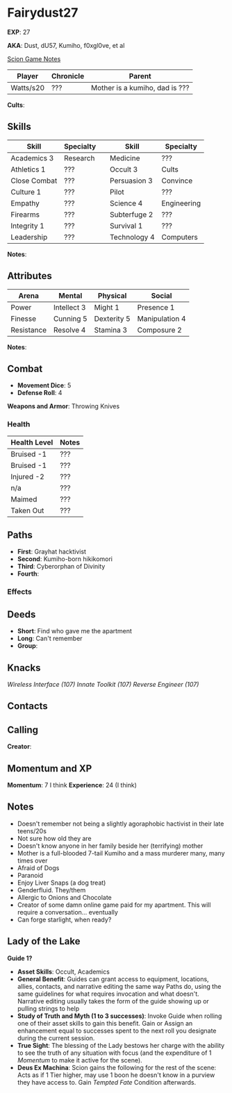 # Fairydust27

**EXP**: 27

**AKA**: Dust, dU57, Kumiho, f0xgl0ve, et al

[Scion Game Notes](scion_game_notes.md)

Player    | Chronicle | Parent
--------- | --------- | ------------------------------
Watts/s20 | ???       | Mother is a kumiho, dad is ???

**Cults**:

## Skills

Skill        | Specialty |     | Skill        | Specialty
------------ | --------- | --- | ------------ | -----------
Academics 3  | Research  |     | Medicine     | ???
Athletics 1  | ???       |     | Occult 3     | Cults
Close Combat | ???       |     | Persuasion 3 | Convince
Culture 1    | ???       |     | Pilot        | ???
Empathy      | ???       |     | Science 4    | Engineering
Firearms     | ???       |     | Subterfuge 2 | ???
Integrity 1  | ???       |     | Survival 1   | ???
Leadership   | ???       |     | Technology 4 | Computers

**Notes**:

## Attributes

Arena      | Mental      | Physical    | Social
---------- | ----------- | ----------- | --------------
Power      | Intellect 3 | Might 1     | Presence 1
Finesse    | Cunning 5   | Dexterity 5 | Manipulation 4
Resistance | Resolve 4   | Stamina 3   | Composure 2

**Notes**:

## Combat

- **Movement Dice**: 5
- **Defense Roll**: 4

**Weapons and Armor**: Throwing Knives

### Health

Health Level | Notes
------------ | ---
Bruised -1   | ???
Bruised -1   | ???
Injured -2   | ???
n/a          | ???
Maimed       | ???
Taken Out    | ???

## Paths

- **First**: Grayhat hacktivist
- **Second**: Kumiho-born hikikomori
- **Third**: Cyberorphan of Divinity
- **Fourth**:

### Effects

## Deeds

- **Short**: Find who gave me the apartment
- **Long**: Can't remember
- **Group**:

## Knacks

_Wireless Interface (107)_ _Innate Toolkit (107)_ _Reverse Engineer (107)_

## Contacts

## Calling

**Creator**:

## Momentum and XP

**Momentum**: 7 I think **Experience**: 24 (I think)

## Notes

- Doesn't remember not being a slightly agoraphobic hactivist in their late teens/20s
- Not sure how old they are
- Doesn't know anyone in her family beside her (terrifying) mother
- Mother is a full-blooded 7-tail Kumiho and a mass murderer many, many times over
- Afraid of Dogs
- Paranoid
- Enjoy Liver Snaps (a dog treat)
- Genderfluid. They/them
- Allergic to Onions and Chocolate
- Creator of some damn online game paid for my apartment. This will require a conversation... eventually
- Can forge starlight, when ready?

## Lady of the Lake

**Guide 1?**

- **Asset Skills**: Occult, Academics
- **General Benefit**: Guides can grant access to equipment, locations, allies, contacts, and narrative editing the same way Paths do, using the same guidelines for what requires invocation and what doesn't. Narrative editing usually takes the form of the guide showing up or pulling strings to help
- **Study of Truth and Myth (1 to 3 successes)**: Invoke Guide when rolling one of their asset skills to gain this benefit. Gain or Assign an enhancement equal to successes spent to the next roll you designate during the current session.
- **True Sight**: The blessing of the Lady bestows her charge with the ability to see the truth of any situation with focus (and the expenditure of 1 _Momentum_ to make it active for the scene).
- **Deus Ex Machina**: Scion gains the following for the rest of the scene: Acts as if 1 Tier higher, may use 1 boon he doesn't know in a purview they have access to. Gain _Tempted Fate_ Condition afterwards.
